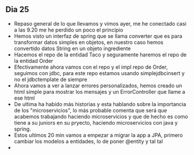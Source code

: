 Dia 25
-
- Repaso general de lo que llevamos y vimos ayer, me he conectado casi a las 9.20 me he perdido un poco el principio
- Hemos visto un interfaz de spring que se llama converter que es para transformar datos simples en objetos, en nuestro caso hemos convertido datos String en un objeto ingrediente
- Hacemos el repo de la entidad Taco y seguramente haremos el repo de la entidad Order
- Efectivamente ahora vamos con el repo y el impl repo de Order, seguimos con jdbc, para este repo estamos usando simplejdbcinsert y no el jdbctemplate de siempre
- Ahora vamos a ver a lanzar errores personalizados, hemos creado un html simple para mostrar los mensajes y un ErrorController que llame a ese html
- De ultima ha habido más historias y esta hablando sobre la importancia de los "microservicios", lo más probable comenta que será que acabemos trabajando haciendo microservicios y que de hecho es como tiene a su juniors en su pryecto, haciendo microservicios con java y spring.
- Estos ultimos 20 min vamos a empezar a migrar la app a JPA, primero cambiar los modelos a entidades, lo de poner @entity y tal tal
- 